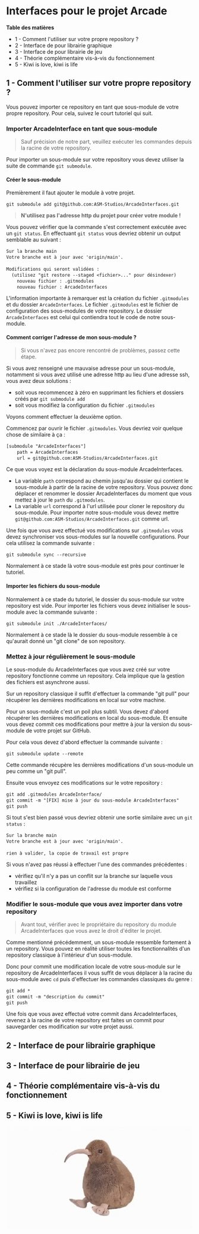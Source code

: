 # Interfaces pour le projet Arcade

**Table des matières**
- 1 - Comment l'utiliser sur votre propre repository ?
- 2 - Interface de pour librairie graphique
- 3 - Interface de pour librairie de jeu
- 4 - Théorie complémentaire vis-à-vis du fonctionnement
- 5 - Kiwi is love, kiwi is life

## 1 - Comment l'utiliser sur votre propre repository ?

Vous pouvez importer ce repository en tant que sous-module de votre propre repository. Pour cela, suivez le court tutoriel qui suit.

### Importer ArcadeInterface en tant que sous-module

> Sauf précision de notre part, veuillez exécuter les commandes depuis la racine de votre repository.

Pour importer un sous-module sur votre repository vous devez utiliser la suite de commande `git submodule`.

#### Créer le sous-module

Premièrement il faut ajouter le module à votre projet.

```
git submodule add git@github.com:ASM-Studios/ArcadeInterfaces.git
```

> **N'utilisez pas l'adresse http du projet pour créer votre module !**

Vous pouvez vérifier que la commande s'est correctement exécutée avec un `git status`. En effectuant `git status` vous devriez obtenir un output semblable au suivant :

```
Sur la branche main
Votre branche est à jour avec 'origin/main'.

Modifications qui seront validées :
  (utilisez "git restore --staged <fichier>..." pour désindexer)
	nouveau fichier : .gitmodules
	nouveau fichier : ArcadeInterfaces

```

L'information importante à remarquer est la création du fichier `.gitmodules` et du dossier `ArcadeInterfaces`. Le fichier `.gitmodules` est le fichier de configuration des sous-modules de votre repository. Le dossier `ArcadeInterfaces` est celui qui contiendra tout le code de notre sous-module.

#### Comment corriger l'adresse de mon sous-module ?

> Si vous n'avez pas encore rencontré de problèmes, passez cette étape.

Si vous avez renseigné une mauvaise adresse pour un sous-module, notamment si vous avez utilisé une adresse http au lieu d'une adresse ssh, vous avez deux solutions :

- soit vous recommencez à zéro en supprimant les fichiers et dossiers créés par `git submodule add`
- soit vous modifiez la configuration du fichier `.gitmodules`

Voyons comment effectuer la deuxième option.

Commencez par ouvrir le fichier `.gitmodules`. Vous devriez voir quelque chose de similaire à ça :

```
[submodule "ArcadeInterfaces"]
	path = ArcadeInterfaces
	url = git@github.com:ASM-Studios/ArcadeInterfaces.git
```

Ce que vous voyez est la déclaration du sous-module ArcadeInterfaces.
- La variable `path` correspond au chemin jusqu'au dossier qui contient le sous-module à partir de la racine de votre repository. Vous pouvez donc déplacer et renommer le dossier ArcadeInterfaces du moment que vous mettez à jour le `path` du `.gitmodules`.
- La variable `url` correspond à l'url utilisée pour cloner le repository du sous-module. Pour importer notre sous-module vous devez mettre `git@github.com:ASM-Studios/ArcadeInterfaces.git` comme url.

Une fois que vous avez effectué vos modifications sur `.gitmodules` vous devez synchroniser vos sous-modules sur la nouvelle configurations. Pour cela utilisez la commande suivante :

```
git submodule sync --recursive
```

Normalement à ce stade là votre sous-module est près pour continuer le tutoriel.

#### Importer les fichiers du sous-module

Normalement à ce stade du tutoriel, le dossier du sous-module sur votre repository est vide.
Pour importer les fichiers vous devez initialiser le sous-module avec la commande suivante :

```
git submodule init ./ArcadeInterfaces/
```

Normalement à ce stade là le dossier du sous-module ressemble à ce qu'aurait donné un "git clone" de son repository.

### Mettez à jour régulièrement le sous-module

Le sous-module du ArcadeInterfaces que vous avez créé sur votre repository fonctionne comme un repository. Cela implique que la gestion des fichiers est asynchrone aussi.

Sur un repository classique il suffit d'effectuer la commande "git pull" pour récupérer les dernières modifications en local sur votre machine.

Pour un sous-module c'est un poil plus subtil. Vous devez d'abord récupérer les dernières modifications en local du sous-module. Et ensuite vous devez commit ces modifications pour mettre à jour la version du sous-module de votre projet sur GitHub.

Pour cela vous devez d'abord effectuer la commande suivante :

```
git submodule update --remote
```

Cette commande récupère les dernières modifications d'un sous-module un peu comme un "git pull".

Ensuite vous envoyez ces modifications sur le votre repository :

```
git add .gitmodules ArcadeInterface/
git commit -m "[FIX] mise à jour du sous-module ArcadeInterfaces"
git push
```

Si tout s'est bien passé vous devriez obtenir une sortie similaire avec un `git status` :

```
Sur la branche main
Votre branche est à jour avec 'origin/main'.

rien à valider, la copie de travail est propre
```

Si vous n'avez pas réussi à effectuer l'une des commandes précédentes :
- vérifiez qu'il n'y a pas un conflit sur la branche sur laquelle vous travaillez
- vérifiez si la configuration de l'adresse du module est conforme

### Modifier le sous-module que vous avez importer dans votre repository

> Avant tout, vérifier avec le propriétaire du repository du module ArcadeInterfaces que vous avez le droit d'éditer le projet.

Comme mentionné précédemment, un sous-module ressemble fortement à un repository. Vous pouvez en réalité utiliser toutes les fonctionnalités d'un repository classique à l'intérieur d'un sous-module.

Donc pour commit une modification locale de votre sous-module sur le repository de ArcadeInterfaces il vous suffit de vous déplacer à la racine du sous-module avec `cd` puis d'effectuer les commandes classiques du genre :

```
git add *
git commit -m "description du commit"
git push
```

Une fois que vous avez effectué votre commit dans ArcadeInterfaces, revenez à la racine de votre repository est faites un commit pour sauvegarder ces modification sur votre projet aussi.

## 2 - Interface de pour librairie graphique

## 3 - Interface de pour librairie de jeu

## 4 - Théorie complémentaire vis-à-vis du fonctionnement

## 5 - Kiwi is love, kiwi is life
<center>
    <img src="kiwi-dance.gif"/>
</center>
